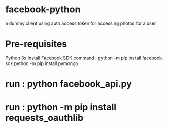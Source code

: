 # facebook-python
 a dummy client using auth access token for accessing photos for a user
 
 # Pre-requisites
 Python 3x
 Install Facebook SDK
   command : python -m pip install facebook-sdk
   python -m pip install pymongo
  
 # run : python facebook_api.py
   
 
# run : python -m pip install requests_oauthlib
